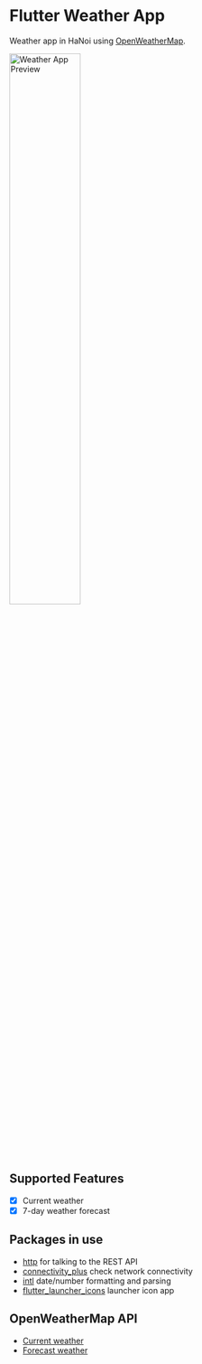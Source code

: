 # Flutter Weather App

Weather app in HaNoi using [OpenWeatherMap](https://openweathermap.org).

<img src = 'https://user-images.githubusercontent.com/59403368/163707927-110fe154-bb1e-41bb-84ae-90ceffe1c822.png' alt="Weather App Preview" width=50% height=50%>

## Supported Features

- [x] Current weather
- [x] 7-day weather forecast

## Packages in use

- [http](https://pub.dev/packages/http) for talking to the REST API
- [connectivity_plus](https://pub.dev/packages/connectivity_plus) check network connectivity
- [intl](https://pub.dev/packages/intl) date/number formatting and parsing
- [flutter_launcher_icons](https://pub.dev/packages/flutter_launcher_icons) launcher icon app

## OpenWeatherMap API

- [Current weather](https://openweathermap.org/current)
- [Forecast weather](https://openweathermap.org/api/one-call-api)
